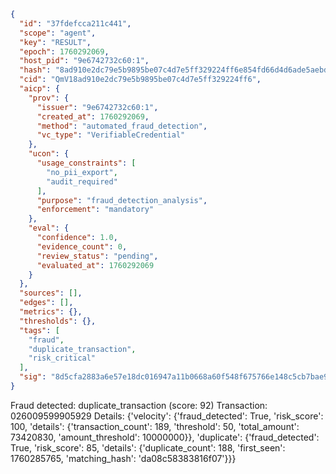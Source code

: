 ```json
{
  "id": "37fdefcca211c441",
  "scope": "agent",
  "key": "RESULT",
  "epoch": 1760292069,
  "host_pid": "9e6742732c60:1",
  "hash": "8ad910e2dc79e5b9895be07c4d7e5ff329224ff6e854fd66d4d6ade5aebd1112",
  "cid": "QmV18ad910e2dc79e5b9895be07c4d7e5ff329224ff6",
  "aicp": {
    "prov": {
      "issuer": "9e6742732c60:1",
      "created_at": 1760292069,
      "method": "automated_fraud_detection",
      "vc_type": "VerifiableCredential"
    },
    "ucon": {
      "usage_constraints": [
        "no_pii_export",
        "audit_required"
      ],
      "purpose": "fraud_detection_analysis",
      "enforcement": "mandatory"
    },
    "eval": {
      "confidence": 1.0,
      "evidence_count": 0,
      "review_status": "pending",
      "evaluated_at": 1760292069
    }
  },
  "sources": [],
  "edges": [],
  "metrics": {},
  "thresholds": {},
  "tags": [
    "fraud",
    "duplicate_transaction",
    "risk_critical"
  ],
  "sig": "8d5cfa2883a6e57e18dc016947a11b0668a60f548f675766e148c5cb7bae9711"
}
```

Fraud detected: duplicate_transaction (score: 92)
Transaction: 026009599905929
Details: {'velocity': {'fraud_detected': True, 'risk_score': 100, 'details': {'transaction_count': 189, 'threshold': 50, 'total_amount': 73420830, 'amount_threshold': 10000000}}, 'duplicate': {'fraud_detected': True, 'risk_score': 85, 'details': {'duplicate_count': 188, 'first_seen': 1760285765, 'matching_hash': 'da08c58383816f07'}}}